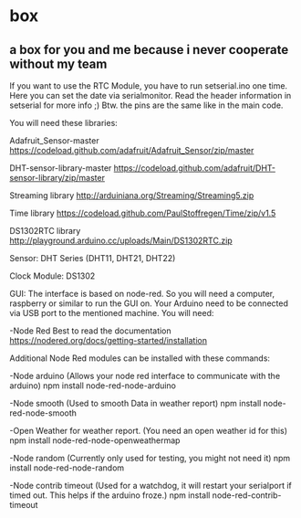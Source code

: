# box
a box for you and me because i never cooperate without my team
-------------------
If you want to use the RTC Module, you have to run setserial.ino one time. Here you can set the date via serialmonitor. Read the header information in setserial for more info ;) Btw. the pins are the same like in the main code. 

You will need these libraries:

Adafruit_Sensor-master https://codeload.github.com/adafruit/Adafruit_Sensor/zip/master

DHT-sensor-library-master https://codeload.github.com/adafruit/DHT-sensor-library/zip/master

Streaming library http://arduiniana.org/Streaming/Streaming5.zip

Time library https://codeload.github.com/PaulStoffregen/Time/zip/v1.5

DS1302RTC library http://playground.arduino.cc/uploads/Main/DS1302RTC.zip

Sensor:
DHT Series (DHT11, DHT21, DHT22)

Clock Module:
DS1302


GUI:
The interface is based on node-red. So you will need a computer, raspberry or similar to run the GUI on.
Your Arduino need to be connected via USB port to the mentioned machine.
You will need:

-Node Red 
Best to read the documentation
https://nodered.org/docs/getting-started/installation

Additional Node Red modules can be installed with these commands:

-Node arduino (Allows your node red interface to communicate with the arduino)
npm install node-red-node-arduino

-Node smooth (Used to smooth Data in weather report)
npm install node-red-node-smooth

-Open Weather for weather report. (You need an open weather id for this)
npm install node-red-node-openweathermap 

-Node random (Currently only used for testing, you might not need it)
npm install node-red-node-random

-Node contrib timeout (Used for a watchdog, it will restart your serialport if timed out. This helps if the arduino froze.)
npm install node-red-contrib-timeout


